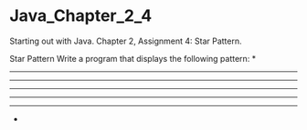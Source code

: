 # Java_Chapter_2_4
Starting out with Java. Chapter 2, Assignment 4: Star Pattern.

Star Pattern
Write a program that displays the following pattern:
   *
  ***
 *****
*******
 *****
  ***
   *
